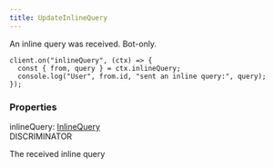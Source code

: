 ```yaml
---
title: UpdateInlineQuery
---
```


An inline query was received. Bot-only.

```
client.on("inlineQuery", (ctx) => {
  const { from, query } = ctx.inlineQuery;
  console.log("User", from.id, "sent an inline query:", query);
});
```

### Properties

<div class="flex flex-col gap-3"><div><div class="flex gap-2"><div class="font-mono"><span class="font-bold">inlineQuery</span><span class="opacity-50">:</span> <a href="/gh/types/inlinequery"  >InlineQuery</a></div><div class="flex items-center"><div class="bg-dbt px-1.5 rounded-md select-none text-fgt text-[10px]">DISCRIMINATOR</div></div></div><div class="pl-3"><div class="no-margin">

The received inline query

</div></div></div></div>

